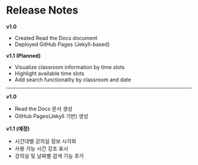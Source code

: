 # Release Notes

**v1.0**

- Created Read the Docs document
- Deployed GitHub Pages (Jekyll-based)

**v1.1 (Planned)**

- Visualize classroom information by time slots
- Highlight available time slots
- Add search functionality by classroom and date

---

**v1.0**

- Read the Docs 문서 생성
- GitHub Pages(Jekyll 기반) 생성

**v1.1 (예정)**

- 시간대별 강의실 정보 시각화
- 사용 가능 시간 강조 표시
- 강의실 및 날짜별 검색 기능 추가
